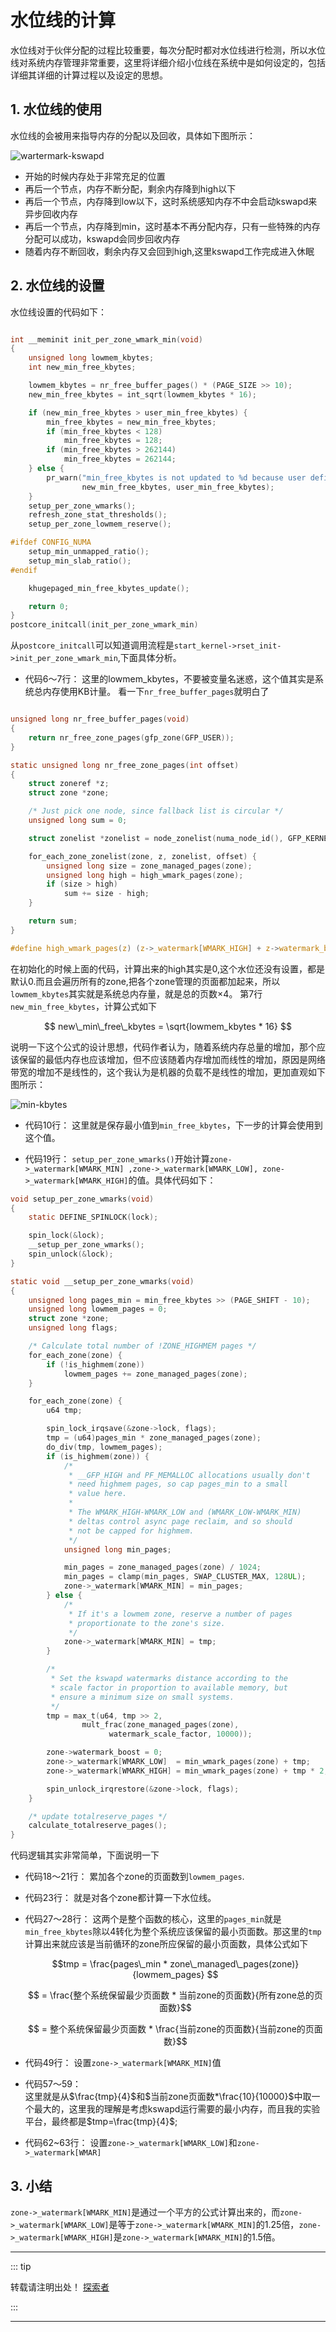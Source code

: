 # 水位线的计算

水位线对于伙伴分配的过程比较重要，每次分配时都对水位线进行检测，所以水位线对系统内存管理非常重要，这里将详细介绍小位线在系统中是如何设定的，包括详细其详细的计算过程以及设定的思想。

## 1. 水位线的使用

水位线的会被用来指导内存的分配以及回收，具体如下图所示：

![wartermark-kswapd](./wartmark-kswapd.png)

- 开始的时候内存处于非常充足的位置
- 再后一个节点，内存不断分配，剩余内存降到high以下
- 再后一个节点，内存降到low以下，这时系统感知内存不中会启动kswapd来异步回收内存
- 再后一个节点，内存降到min，这时基本不再分配内存，只有一些特殊的内存分配可以成功，kswapd会同步回收内存
- 随着内存不断回收，剩余内存又会回到high,这里kswapd工作完成进入休眠

## 2. 水位线的设置

水位线设置的代码如下：

```c {.line-numbers}

int __meminit init_per_zone_wmark_min(void)
{
	unsigned long lowmem_kbytes;
	int new_min_free_kbytes;

	lowmem_kbytes = nr_free_buffer_pages() * (PAGE_SIZE >> 10);
	new_min_free_kbytes = int_sqrt(lowmem_kbytes * 16);

	if (new_min_free_kbytes > user_min_free_kbytes) {
		min_free_kbytes = new_min_free_kbytes;
		if (min_free_kbytes < 128)
			min_free_kbytes = 128;
		if (min_free_kbytes > 262144)
			min_free_kbytes = 262144;
	} else {
		pr_warn("min_free_kbytes is not updated to %d because user defined value %d is preferred\n",
				new_min_free_kbytes, user_min_free_kbytes);
	}
	setup_per_zone_wmarks();
	refresh_zone_stat_thresholds();
	setup_per_zone_lowmem_reserve();

#ifdef CONFIG_NUMA
	setup_min_unmapped_ratio();
	setup_min_slab_ratio();
#endif

	khugepaged_min_free_kbytes_update();

	return 0;
}
postcore_initcall(init_per_zone_wmark_min)

```

从`postcore_initcall`可以知道调用流程是`start_kernel->rset_init->init_per_zone_wmark_min`,下面具体分析。

- 代码6～7行：
这里的lowmem_kbytes，不要被变量名迷惑，这个值其实是系统总内存使用KB计量。
看一下`nr_free_buffer_pages`就明白了

```c {.line-numbers}

unsigned long nr_free_buffer_pages(void)
{
	return nr_free_zone_pages(gfp_zone(GFP_USER));
}

static unsigned long nr_free_zone_pages(int offset)
{
	struct zoneref *z;
	struct zone *zone;

	/* Just pick one node, since fallback list is circular */
	unsigned long sum = 0;

	struct zonelist *zonelist = node_zonelist(numa_node_id(), GFP_KERNEL);

	for_each_zone_zonelist(zone, z, zonelist, offset) {
		unsigned long size = zone_managed_pages(zone);
		unsigned long high = high_wmark_pages(zone);
		if (size > high)
			sum += size - high;
	}

	return sum;
}

#define high_wmark_pages(z) (z->_watermark[WMARK_HIGH] + z->watermark_boost)


```
在初始化的时候上面的代码，计算出来的high其实是0,这个水位还没有设置，都是默认0.而且会遍历所有的zone,把各个zone管理的页面都加起来，所以`lowmem_kbytes`其实就是系统总内存量，就是总的页数×4。
第7行`new_min_free_kbytes`，计算公式如下

$$
new\_min\_free\_kbytes = \sqrt{lowmem_kbytes * 16}
$$

说明一下这个公式的设计思想，代码作者认为，随着系统内存总量的增加，那个应该保留的最低内存也应该增加，但不应该随着内存增加而线性的增加，原因是网络带宽的增加不是线性的，这个我认为是机器的负载不是线性的增加，更加直观如下图所示：

![min-kbytes](./min-kbytes.png)


- 代码10行：
这里就是保存最小值到`min_free_kbytes`，下一步的计算会使用到这个值。

- 代码19行：
`setup_per_zone_wmarks()`开始计算`zone->_watermark[WMARK_MIN] ,zone->_watermark[WMARK_LOW], zone->_watermark[WMARK_HIGH]`的值。具体代码如下：

```c {.line-numbers}
void setup_per_zone_wmarks(void)
{
	static DEFINE_SPINLOCK(lock);

	spin_lock(&lock);
	__setup_per_zone_wmarks();
	spin_unlock(&lock);
}

static void __setup_per_zone_wmarks(void)
{
	unsigned long pages_min = min_free_kbytes >> (PAGE_SHIFT - 10);
	unsigned long lowmem_pages = 0;
	struct zone *zone;
	unsigned long flags;

	/* Calculate total number of !ZONE_HIGHMEM pages */
	for_each_zone(zone) {
		if (!is_highmem(zone))
			lowmem_pages += zone_managed_pages(zone);
	}

	for_each_zone(zone) {
		u64 tmp;

		spin_lock_irqsave(&zone->lock, flags);
		tmp = (u64)pages_min * zone_managed_pages(zone);
		do_div(tmp, lowmem_pages);
		if (is_highmem(zone)) {
			/*
			 * __GFP_HIGH and PF_MEMALLOC allocations usually don't
			 * need highmem pages, so cap pages_min to a small
			 * value here.
			 *
			 * The WMARK_HIGH-WMARK_LOW and (WMARK_LOW-WMARK_MIN)
			 * deltas control async page reclaim, and so should
			 * not be capped for highmem.
			 */
			unsigned long min_pages;

			min_pages = zone_managed_pages(zone) / 1024;
			min_pages = clamp(min_pages, SWAP_CLUSTER_MAX, 128UL);
			zone->_watermark[WMARK_MIN] = min_pages;
		} else {
			/*
			 * If it's a lowmem zone, reserve a number of pages
			 * proportionate to the zone's size.
			 */
			zone->_watermark[WMARK_MIN] = tmp;
		}

		/*
		 * Set the kswapd watermarks distance according to the
		 * scale factor in proportion to available memory, but
		 * ensure a minimum size on small systems.
		 */
		tmp = max_t(u64, tmp >> 2,
			    mult_frac(zone_managed_pages(zone),
				      watermark_scale_factor, 10000));

		zone->watermark_boost = 0;
		zone->_watermark[WMARK_LOW]  = min_wmark_pages(zone) + tmp;
		zone->_watermark[WMARK_HIGH] = min_wmark_pages(zone) + tmp * 2;

		spin_unlock_irqrestore(&zone->lock, flags);
	}

	/* update totalreserve_pages */
	calculate_totalreserve_pages();
}


```

代码逻辑其实非常简单，下面说明一下
- 代码18～21行：
  累加各个zone的页面数到`lowmem_pages`.
- 代码23行：
  就是对各个zone都计算一下水位线。
- 代码27～28行：
  这两个是整个函数的核心，这里的`pages_min`就是`min_free_kbytes`除以4转化为整个系统应该保留的最小页面数。那这里的`tmp`计算出来就应该是当前循环的zone所应保留的最小页面数，具体公式如下

  $$tmp = \frac{pages\_min * zone\_managed\_pages(zone)}{lowmem_pages} $$

  $$ = \frac{整个系统保留最少页面数 * 当前zone的页面数}{所有zone总的页面数}$$

  $$ = 整个系统保留最少页面数 * \frac{当前zone的页面数}{当前zone的页面数}$$

- 代码49行：
  设置`zone->_watermark[WMARK_MIN]`值

- 代码57～59：	
  这里就是从$\frac{tmp}{4}$和$当前zone页面数*\frac{10}{10000}$中取一个最大的，这里我的理解是考虑kswapd运行需要的最小内存，而且我的实验平台，最终都是$tmp=\frac{tmp}{4}$;

- 代码62~63行：
  设置`zone->_watermark[WMARK_LOW]`和`zone->_watermark[WMAR]`

## 3. 小结

  `zone->_watermark[WMARK_MIN]`是通过一个平方的公式计算出来的，而`zone->_watermark[WMARK_LOW]`是等于`zone->_watermark[WMARK_MIN]`的1.25倍，`zone->_watermark[WMARK_HIGH]`是`zone->_watermark[WMARK_MIN]`的1.5倍。

---
::: tip  

转载请注明出处！ [探索者](http://www.tsz.wiki)

:::

---
<Vssue :title="$title"/>
